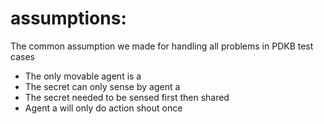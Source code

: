 # assumptions:
The common assumption we made for handling all problems in PDKB test cases
* The only movable agent is a
* The secret can only sense by agent a
* The secret needed to be sensed first then shared
* Agent a will only do action shout once